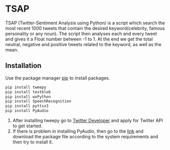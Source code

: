 # TSAP

TSAP (Twitter-Sentiment Analysis using Python) is a script which search the most recent 1000 tweets that contain the desired keyword(celebrity, famous personality or any noun). The script then analyses each and every tweet and gives it a Float number between -1 to 1. At the end we get the total neutral, negative and positive tweets related to the keyword, as well as the mean.

## Installation

Use the package manager [pip](https://pip.pypa.io/en/stable/) to install packages.

```bash
pip install tweepy
pip install textblob
pip install wxPython
pip install SpeechRecognition
pip install pyttsx3
pip install PyAudio
```
1. After installing tweepy go to [Twitter Developer](https://developer.twitter.com/en) and apply for Twitter API to get started.
2. If there is problem in installing PyAudio, then go to the [link](https://www.lfd.uci.edu/~gohlke/pythonlibs/) and download the package file according to the system requirements and then try to install it.
